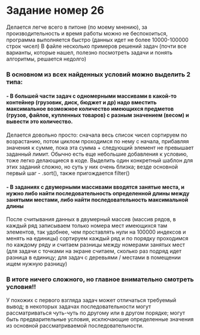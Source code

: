 # Задание номер 26
Делается легче всего в питоне (по моему мнению), за производительность и время работы можно не беспокоиться, программа выполняется быстро (данных идет не более 10000-100000 строк чисел)
В файле несколько примеров решений задач (почти все варианты, которые нашел, полезно посмотреть задачи и понять алгоритмы, решается недолго)
### В основном из всех найденных условий можно выделить 2 типа:
#### - В большей части задач с одномерными массивами в какой-то контейнер (грузовик, диск, бюджет и др) надо вместить максимальное возможное количество имеющихся предметов (грузов, файлов, купленных товаров) с разным значением (весом) и вывести это количество. 
  Делается довольно просто: сначала весь список чисел сортируем по возрастанию, потом циклом проходимся по нему с начала, прибавляя значения к сумме, пока эта сумма + следующий элемент не превышает заданный лимит. Обычно есть еще небольшие добавления к условию, тоже легко делающиеся в коде.
  Выделить один конкретный шаблон для этих заданий сложно, но суть у них очень близка; везде основной первый шаг - .sort(), также пригождается filter()
#### - В заданиях с двумерными массивами вводятся занятые места, и нужно либо найти последовательность определенной длины между занятыми местами, либо найти последовательность максимальной длины
  После считывания данных в двумерный массив (массив рядов, в каждый ряд записываем только номера мест имеющихся там элементов, так удобнее, чем проставлять нули на 100000 индексов и менять на единицы) сортируем каждый ряд и по порядку проходимся по каждому ряду и считаем разницы между номерами занятых мест (для задачи с точками на экране считаем, сколько раз подряд идет разница в единицу; для задач с деревьями / местами в помещении ищем нужную разницу)

### В итоге ничего сложного, но главное внимательно смотреть условия!!
  У похожих с первого взгляда задач может отличаться требуемый вывод; в некоторых задачах последовательности могут рассматриваться чуть-чуть по другому или в другом порядке; могут быть предварительные условия, исключающие определенные значения из основной рассматриваемой последовательности.
